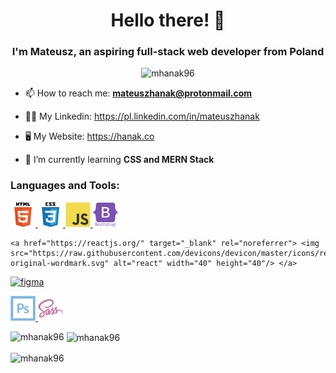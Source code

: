 <h1 align="center">Hello there! 👋</h1>
<h3 align="center">I'm Mateusz, an aspiring full-stack web developer from Poland</h3>

<p align="center"> <img src="https://komarev.com/ghpvc/?username=mhanak96&label=Profile%20views&color=0e75b6&style=flat" alt="mhanak96" /> </p>

- 📫 How to reach me: **mateuszhanak@protonmail.com**

- 👨‍💼 My Linkedin: https://pl.linkedin.com/in/mateuszhanak

- 🖥 My Website: https://hanak.co 

- 🌱 I’m currently learning **CSS and MERN Stack**

<h3 align="left">Languages and Tools:</h3>
<p align="left"> 
  <a href="https://www.w3.org/html/" target="_blank" rel="noreferrer"> <img src="https://raw.githubusercontent.com/devicons/devicon/master/icons/html5/html5-original-wordmark.svg" alt="html5" width="40" height="40"/></a><a href="https://www.w3schools.com/css/" target="_blank" rel="noreferrer"> <img src="https://raw.githubusercontent.com/devicons/devicon/master/icons/css3/css3-original-wordmark.svg" alt="css3" width="40" height="40"/> </a> <a href="https://developer.mozilla.org/en-US/docs/Web/JavaScript" target="_blank" rel="noreferrer"> 
    <img src="https://raw.githubusercontent.com/devicons/devicon/master/icons/javascript/javascript-original.svg" alt="javascript" width="40" height="40"/>   </a>
  
  <a href="https://getbootstrap.com" target="_blank" rel="noreferrer"> 
    <img src="https://raw.githubusercontent.com/devicons/devicon/master/icons/bootstrap/bootstrap-plain-wordmark.svg" alt="bootstrap" width="40"           height="40"/> </a> 
  
    <a href="https://reactjs.org/" target="_blank" rel="noreferrer"> <img src="https://raw.githubusercontent.com/devicons/devicon/master/icons/react/react-original-wordmark.svg" alt="react" width="40" height="40"/> </a> 
  
  <a href="https://www.figma.com/" target="_blank" rel="noreferrer"> <img src="https://www.vectorlogo.zone/logos/figma/figma-icon.svg" alt="figma" width="40" height="40"/> </a> 
  
  <a href="https://www.photoshop.com/en" target="_blank" rel="noreferrer"> <img src="https://raw.githubusercontent.com/devicons/devicon/master/icons/photoshop/photoshop-line.svg" alt="photoshop" width="40" height="40"/> </a> 
  <a href="https://sass-lang.com" target="_blank" rel="noreferrer"> <img src="https://raw.githubusercontent.com/devicons/devicon/master/icons/sass/sass-original.svg" alt="sass" width="40" height="40"/> </a> 
 
</p>



<p><img align="left" src="https://github-readme-stats.vercel.app/api/top-langs?username=mhanak96&show_icons=true&locale=en&layout=compact" alt="mhanak96" /></p>

<p>&nbsp;<img align="center" src="https://github-readme-stats.vercel.app/api?username=mhanak96&show_icons=true&locale=en" alt="mhanak96" /></p>

<p><img align="center" src="https://github-readme-streak-stats.herokuapp.com/?user=mhanak96&" alt="mhanak96" /></p>
